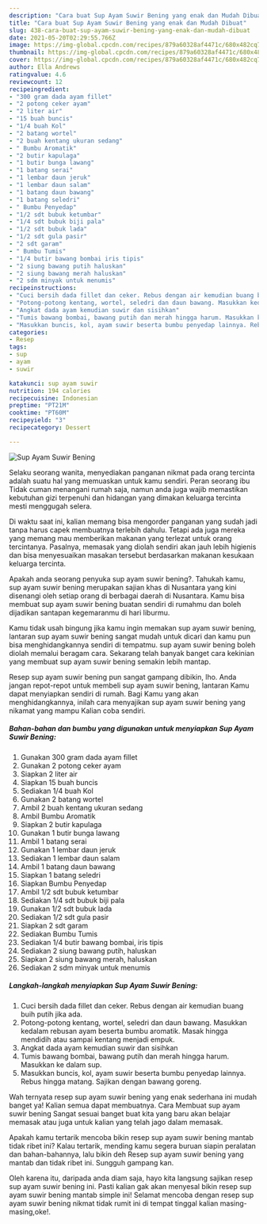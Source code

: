 ```yaml
---
description: "Cara buat Sup Ayam Suwir Bening yang enak dan Mudah Dibuat"
title: "Cara buat Sup Ayam Suwir Bening yang enak dan Mudah Dibuat"
slug: 438-cara-buat-sup-ayam-suwir-bening-yang-enak-dan-mudah-dibuat
date: 2021-05-20T02:29:55.766Z
image: https://img-global.cpcdn.com/recipes/879a60328af4471c/680x482cq70/sup-ayam-suwir-bening-foto-resep-utama.jpg
thumbnail: https://img-global.cpcdn.com/recipes/879a60328af4471c/680x482cq70/sup-ayam-suwir-bening-foto-resep-utama.jpg
cover: https://img-global.cpcdn.com/recipes/879a60328af4471c/680x482cq70/sup-ayam-suwir-bening-foto-resep-utama.jpg
author: Ella Andrews
ratingvalue: 4.6
reviewcount: 12
recipeingredient:
- "300 gram dada ayam fillet"
- "2 potong ceker ayam"
- "2 liter air"
- "15 buah buncis"
- "1/4 buah Kol"
- "2 batang wortel"
- "2 buah kentang ukuran sedang"
- " Bumbu Aromatik"
- "2 butir kapulaga"
- "1 butir bunga lawang"
- "1 batang serai"
- "1 lembar daun jeruk"
- "1 lembar daun salam"
- "1 batang daun bawang"
- "1 batang seledri"
- " Bumbu Penyedap"
- "1/2 sdt bubuk ketumbar"
- "1/4 sdt bubuk biji pala"
- "1/2 sdt bubuk lada"
- "1/2 sdt gula pasir"
- "2 sdt garam"
- " Bumbu Tumis"
- "1/4 butir bawang bombai iris tipis"
- "2 siung bawang putih haluskan"
- "2 siung bawang merah haluskan"
- "2 sdm minyak untuk menumis"
recipeinstructions:
- "Cuci bersih dada fillet dan ceker. Rebus dengan air kemudian buang buih putih jika ada."
- "Potong-potong kentang, wortel, seledri dan daun bawang. Masukkan kedalam rebusan ayam beserta bumbu aromatik. Masak hingga mendidih atau sampai kentang menjadi empuk."
- "Angkat dada ayam kemudian suwir dan sisihkan"
- "Tumis bawang bombai, bawang putih dan merah hingga harum. Masukkan ke dalam sup."
- "Masukkan buncis, kol, ayam suwir beserta bumbu penyedap lainnya. Rebus hingga matang. Sajikan dengan bawang goreng."
categories:
- Resep
tags:
- sup
- ayam
- suwir

katakunci: sup ayam suwir 
nutrition: 194 calories
recipecuisine: Indonesian
preptime: "PT21M"
cooktime: "PT60M"
recipeyield: "3"
recipecategory: Dessert

---
```



![Sup Ayam Suwir Bening](https://img-global.cpcdn.com/recipes/879a60328af4471c/680x482cq70/sup-ayam-suwir-bening-foto-resep-utama.jpg)

Selaku seorang wanita, menyediakan panganan nikmat pada orang tercinta adalah suatu hal yang memuaskan untuk kamu sendiri. Peran seorang ibu Tidak cuman menangani rumah saja, namun anda juga wajib memastikan kebutuhan gizi terpenuhi dan hidangan yang dimakan keluarga tercinta mesti menggugah selera.

Di waktu  saat ini, kalian memang bisa mengorder panganan yang sudah jadi tanpa harus capek membuatnya terlebih dahulu. Tetapi ada juga mereka yang memang mau memberikan makanan yang terlezat untuk orang tercintanya. Pasalnya, memasak yang diolah sendiri akan jauh lebih higienis dan bisa menyesuaikan masakan tersebut berdasarkan makanan kesukaan keluarga tercinta. 



Apakah anda seorang penyuka sup ayam suwir bening?. Tahukah kamu, sup ayam suwir bening merupakan sajian khas di Nusantara yang kini disenangi oleh setiap orang di berbagai daerah di Nusantara. Kamu bisa membuat sup ayam suwir bening buatan sendiri di rumahmu dan boleh dijadikan santapan kegemaranmu di hari liburmu.

Kamu tidak usah bingung jika kamu ingin memakan sup ayam suwir bening, lantaran sup ayam suwir bening sangat mudah untuk dicari dan kamu pun bisa menghidangkannya sendiri di tempatmu. sup ayam suwir bening boleh diolah memalui beragam cara. Sekarang telah banyak banget cara kekinian yang membuat sup ayam suwir bening semakin lebih mantap.

Resep sup ayam suwir bening pun sangat gampang dibikin, lho. Anda jangan repot-repot untuk membeli sup ayam suwir bening, lantaran Kamu dapat menyiapkan sendiri di rumah. Bagi Kamu yang akan menghidangkannya, inilah cara menyajikan sup ayam suwir bening yang nikamat yang mampu Kalian coba sendiri.

<!--inarticleads1-->

##### Bahan-bahan dan bumbu yang digunakan untuk menyiapkan Sup Ayam Suwir Bening:

1. Gunakan 300 gram dada ayam fillet
1. Gunakan 2 potong ceker ayam
1. Siapkan 2 liter air
1. Siapkan 15 buah buncis
1. Sediakan 1/4 buah Kol
1. Gunakan 2 batang wortel
1. Ambil 2 buah kentang ukuran sedang
1. Ambil  Bumbu Aromatik
1. Siapkan 2 butir kapulaga
1. Gunakan 1 butir bunga lawang
1. Ambil 1 batang serai
1. Gunakan 1 lembar daun jeruk
1. Sediakan 1 lembar daun salam
1. Ambil 1 batang daun bawang
1. Siapkan 1 batang seledri
1. Siapkan  Bumbu Penyedap
1. Ambil 1/2 sdt bubuk ketumbar
1. Sediakan 1/4 sdt bubuk biji pala
1. Gunakan 1/2 sdt bubuk lada
1. Sediakan 1/2 sdt gula pasir
1. Siapkan 2 sdt garam
1. Sediakan  Bumbu Tumis
1. Sediakan 1/4 butir bawang bombai, iris tipis
1. Sediakan 2 siung bawang putih, haluskan
1. Siapkan 2 siung bawang merah, haluskan
1. Sediakan 2 sdm minyak untuk menumis




<!--inarticleads2-->

##### Langkah-langkah menyiapkan Sup Ayam Suwir Bening:

1. Cuci bersih dada fillet dan ceker. Rebus dengan air kemudian buang buih putih jika ada.
1. Potong-potong kentang, wortel, seledri dan daun bawang. Masukkan kedalam rebusan ayam beserta bumbu aromatik. Masak hingga mendidih atau sampai kentang menjadi empuk.
1. Angkat dada ayam kemudian suwir dan sisihkan
1. Tumis bawang bombai, bawang putih dan merah hingga harum. Masukkan ke dalam sup.
1. Masukkan buncis, kol, ayam suwir beserta bumbu penyedap lainnya. Rebus hingga matang. Sajikan dengan bawang goreng.




Wah ternyata resep sup ayam suwir bening yang enak sederhana ini mudah banget ya! Kalian semua dapat membuatnya. Cara Membuat sup ayam suwir bening Sangat sesuai banget buat kita yang baru akan belajar memasak atau juga untuk kalian yang telah jago dalam memasak.

Apakah kamu tertarik mencoba bikin resep sup ayam suwir bening mantab tidak ribet ini? Kalau tertarik, mending kamu segera buruan siapin peralatan dan bahan-bahannya, lalu bikin deh Resep sup ayam suwir bening yang mantab dan tidak ribet ini. Sungguh gampang kan. 

Oleh karena itu, daripada anda diam saja, hayo kita langsung sajikan resep sup ayam suwir bening ini. Pasti kalian gak akan menyesal bikin resep sup ayam suwir bening mantab simple ini! Selamat mencoba dengan resep sup ayam suwir bening nikmat tidak rumit ini di tempat tinggal kalian masing-masing,oke!.

